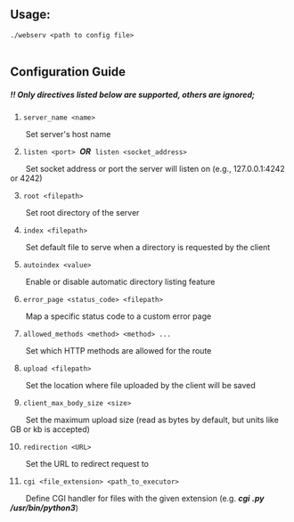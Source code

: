 **Usage:**
---
`./webserv <path to config file>`
<br><br>

**Configuration Guide**
---
##### !! Only directives listed below are supported, others are ignored;
1. ``server_name <name>``

&emsp;&emsp;Set server's host name

2. ``listen <port>`` &nbsp;***OR***&nbsp; ``listen <socket_address>``

&emsp;&emsp;Set socket address or port the server will listen on (e.g., 127.0.0.1:4242 or 4242)

3. ``root <filepath>``

&emsp;&emsp;Set root directory of the server

4. ``index <filepath>``

&emsp;&emsp;Set default file to serve when a directory is requested by the client

5. ``autoindex <value>``

&emsp;&emsp;Enable or disable automatic directory listing feature

6. ``error_page <status_code> <filepath>``

&emsp;&emsp;Map a specific status code to a custom error page

7. ``allowed_methods <method> <method> ...``

&emsp;&emsp;Set which HTTP methods are allowed for the route

8. ``upload <filepath>``

&emsp;&emsp;Set the location where file uploaded by the client will be saved

9. ``client_max_body_size <size>``

&emsp;&emsp;Set the maximum upload size (read as bytes by default, but units like GB or kb is accepted)

10. ``redirection <URL>``

&emsp;&emsp;Set the URL to redirect request to

11. ``cgi <file_extension> <path_to_executor>``

&emsp;&emsp;Define CGI handler for files with the given extension (e.g. ***cgi*** ***.py*** ***/usr/bin/python3***)
